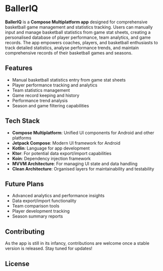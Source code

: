 # BallerIQ

**BallerIQ** is a **Compose Multiplatform app** designed for comprehensive basketball game management and statistics tracking. Users can manually input and manage basketball statistics from game stat sheets, creating a personalised database of player performance, team analytics, and game records. The app empowers coaches, players, and basketball enthusiasts to track detailed statistics, analyse performance trends, and maintain comprehensive records of their basketball games and seasons.

## Features
- Manual basketball statistics entry from game stat sheets
- Player performance tracking and analytics
- Team statistics management
- Game record keeping and history
- Performance trend analysis
- Season and game filtering capabilities

## Tech Stack
- **Compose Multiplatform**: Unified UI components for Android and other platforms
- **Jetpack Compose**: Modern UI framework for Android
- **Kotlin**: Language for app development
- **Ktor**: For potential data export/import capabilities
- **Koin**: Dependency injection framework
- **MVVM Architecture**: For managing UI state and data handling
- **Clean Architecture**: Organised layers for maintainability and testability

## Future Plans
- Advanced analytics and performance insights
- Data export/import functionality
- Team comparison tools
- Player development tracking
- Season summary reports
 
## Contributing
As the app is still in its infancy, contributions are welcome once a stable version is released. Stay tuned for updates!

## License



